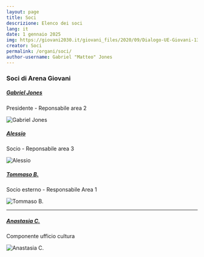 ```yaml
---
layout: page
title: Soci
descrizione: Elenco dei soci
lang: it
date: 1 gennaio 2025
img: https://giovani2030.it/giovani_files/2020/09/Dialogo-UE-Giovani-1380X777-1.jpg
creator: Soci
permalink: /organi/soci/
author-username: Gabriel "Matteo" Jones
---
```


<section id="soci" class="it-page-section mb-30" data-audio="">
    <h3 class="mb-3" id="competenze">Soci di Arena Giovani</h3>
    <div class="richtext-wrapper lora">
        <!-- Tutti i soci dell'associazione Arena Giovani -->
    </div>
    <div class="row">
        <div class="col-md-6 mb-1 mt-1">
            <div class="card no-after card-bg card-vertical-thumb bg-white bx-shadow-sm bx-border-light rounded">
                <div class="row g-0">
                    <div class="col-md-8">
                        <div class="card-body">
                            <h5 class="card-title fs-5 fw-semibold">
                                <a class="text-decoration-none" href="/persone/presidentoffice/">
                                    Gabriel Jones
                                </a>
                            </h5>
                            <div class="">
                                <p>Presidente - Reponsabile area 2</p>
                            </div>
                        </div>
                    </div>
                    <div class="col">
                          <div class="avatar size-xxl">
                            <img src="https://comune.arenagiovani.it/IMG_20240808_184050_862.jpg" alt="Gabriel Jones">
                          </div>
                    </div>
                </div>
            </div>
        </div>
        <div class="col-md-6 mb-1 mt-1">
            <div class="card no-after card-bg card-vertical-thumb bg-white bx-shadow-sm bx-border-light rounded">
                <div class="row g-0">
                    <div class="col-md-8">
                        <div class="card-body">
                            <h5 class="card-title fs-5 fw-semibold">
                                <a class="text-decoration-none" href="/persone/alessio/">
                                    Alessio
                                </a>
                            </h5>
                            <div class="">
                                <p>Socio - Reponsabile area 3</p>
                            </div>
                        </div>
                    </div>
                    <div class="col">
  <div class="avatar size-xxl">
                            <img src="/assets/images/469196075_1106601414343644_6938069309298698205_n.jpg" alt="Alessio">
                          </div>
                    </div>
                </div>
            </div>
        </div>
        <div class="col-md-6 mb-1 mt-1">
            <div class="card no-after card-bg card-vertical-thumb bg-white bx-shadow-sm bx-border-light rounded">
                <div class="row g-0">
                    <div class="col-md-8">
                        <div class="card-body">
                            <h5 class="card-title fs-5 fw-semibold">
                                <a class="text-decoration-none" href="/persone/tb/">
                                    Tommaso B.
                                </a>
                            </h5>
                            <div class="">
                                <p>Socio esterno - Responsabile Area 1</p>
                            </div>
                        </div>
                    </div>
                    <div class="col">
  <div class="avatar size-xxl">
                            <img src="/1681739313393.png" alt="Tommaso B.">
                          </div>                    </div>
                </div>
            </div>
        </div>
        <hr>
        <div class="col-md-6 mb-1 mt-1">
            <div class="card no-after card-bg card-vertical-thumb bg-white bx-shadow-sm bx-border-light rounded">
                <div class="row g-0">
                    <div class="col-md-8">
                        <div class="card-body">
                            <h5 class="card-title fs-5 fw-semibold">
                                <a class="text-decoration-none" href="https://www.instagram.com/anastasia.carullo/">
                                    Anastasia C.
                                </a>
                            </h5>
                            <div class="">
                                <p>Componente ufficio cultura</p>
                            </div>
                        </div>
                    </div>
                    <div class="col">
  <div class="avatar size-xxl">
                            <img src="https://scontent-mxp2-1.cdninstagram.com/v/t51.2885-19/190008281_173145271399560_3850624297997124272_n.jpg?_nc_ht=scontent-mxp2-1.cdninstagram.com&_nc_cat=100&_nc_oc=Q6cZ2QHiib5AwveQwHIGPoy0m19iVPofVag0DI1H5JgNeE3C-rqDRm76Yve_rN-V_SFzml8&_nc_ohc=6vJJji597BAQ7kNvgFs9q-d&_nc_gid=hNnO21nA5VpAAu88c3PqaA&edm=AP4sbd4BAAAA&ccb=7-5&oh=00_AYHC-bE6xEuEdqjrPL8x1vbjDdntkmJYc5mMRFAiac__Ow&oe=67E2F97A&_nc_sid=7a9f4b" alt="Anastasia C.">
                          </div>                    </div>
                </div>
            </div>
        </div>
    </div>
</section>
